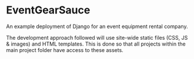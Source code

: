 # EventGearSauce
An example deployment of Django for an event equipment rental company.

The development approach followed will use site-wide static files (CSS, JS & images) and HTML templates. This is done so that all projects within the main project folder have access to these assets.

